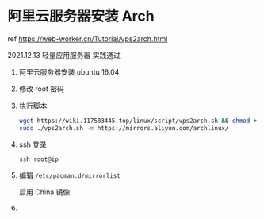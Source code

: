 <!--
 * @Author: HaoTian Qi
 * @Date: 2021-12-13 01:40:28
 * @Description: 
 * @LastEditTime: 2021-12-13 11:00:04
 * @LastEditors: HaoTian Qi
-->

# 阿里云服务器安装 Arch

ref <https://web-worker.cn/Tutorial/vps2arch.html>

2021.12.13 轻量应用服务器 实践通过

1. 阿里云服务器安装 ubuntu 16.04

2. 修改 root 密码

3. 执行脚本

    ```sh
    wget https://wiki.117503445.top/linux/script/vps2arch.sh && chmod +x vps2arch.sh
    sudo ./vps2arch.sh -m https://mirrors.aliyun.com/archlinux/
    ```

4. ssh 登录

    `ssh root@ip`

5. 编辑 `/etc/pacman.d/mirrorlist`

    启用 China 镜像

6. 